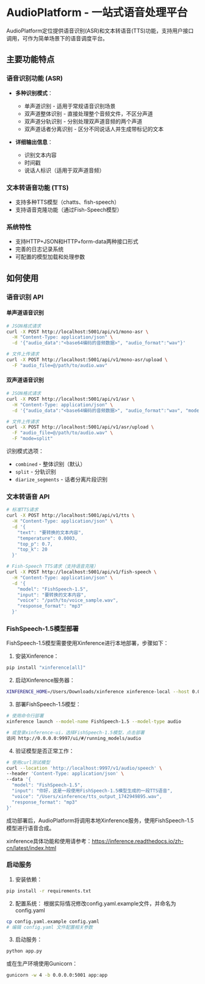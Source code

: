 # AudioPlatform - 一站式语音处理平台

AudioPlatform定位提供语音识别(ASR)和文本转语音(TTS)功能，支持用户接口调用，可作为简单场景下的语音调度平台。

## 主要功能特点

### 语音识别功能 (ASR)
- **多种识别模式**：
  - 单声道识别 - 适用于常规语音识别场景
  - 双声道整体识别 - 直接处理整个音频文件，不区分声道
  - 双声道分轨识别 - 分别处理双声道音频的两个声道
  - 双声道话者分离识别 - 区分不同说话人并生成带标记的文本

- **详细输出信息**：
  - 识别文本内容
  - 时间戳
  - 说话人标识（适用于双声道音频）

### 文本转语音功能 (TTS)
- 支持多种TTS模型（chatts、fish-speech）
- 支持语音克隆功能（通过Fish-Speech模型）

### 系统特性
- 支持HTTP+JSON和HTTP+form-data两种接口形式
- 完善的日志记录系统
- 可配置的模型加载和处理参数

## 如何使用

### 语音识别 API

#### 单声道语音识别
```bash
# JSON格式请求
curl -X POST http://localhost:5001/api/v1/mono-asr \
  -H "Content-Type: application/json" \
  -d '{"audio_data":"<base64编码的音频数据>", "audio_format":"wav"}'

# 文件上传请求
curl -X POST http://localhost:5001/api/v1/mono-asr/upload \
  -F "audio_file=@/path/to/audio.wav"
```

#### 双声道语音识别
```bash
# JSON格式请求
curl -X POST http://localhost:5001/api/v1/asr \
  -H "Content-Type: application/json" \
  -d '{"audio_data":"<base64编码的音频数据>", "audio_format":"wav", "mode":"split"}'

# 文件上传请求
curl -X POST http://localhost:5001/api/v1/asr/upload \
  -F "audio_file=@/path/to/audio.wav" \
  -F "mode=split"
```

识别模式选项：
- `combined` - 整体识别（默认）
- `split` - 分轨识别
- `diarize_segments` - 话者分离片段识别

### 文本转语音 API

```bash
# 标准TTS请求
curl -X POST http://localhost:5001/api/v1/tts \
  -H "Content-Type: application/json" \
  -d '{
    "text": "要转换的文本内容",
    "temperature": 0.0003,
    "top_p": 0.7,
    "top_k": 20
  }'

# Fish-Speech TTS请求（支持语音克隆）
curl -X POST http://localhost:5001/api/v1/fish-speech \
  -H "Content-Type: application/json" \
  -d '{
    "model": "FishSpeech-1.5",
    "input": "要转换的文本内容",
    "voice": "/path/to/voice_sample.wav",
    "response_format": "mp3"
  }'
```

### FishSpeech-1.5模型部署

FishSpeech-1.5模型需要使用Xinference进行本地部署，步骤如下：

1. 安装Xinference：
```bash
pip install "xinference[all]"
```

2. 启动Xinference服务器：
```bash
XINFERENCE_HOME=/Users/Downloads/xinference xinference-local --host 0.0.0.0 --port 9997
```

3. 部署FishSpeech-1.5模型：
```bash
# 使用命令行部署
xinference launch --model-name FishSpeech-1.5 --model-type audio

# 或登录xinference-ui，选择FishSpeech-1.5模型，点击部署
访问 http://0.0.0.0:9997/ui/#/running_models/audio
```

4. 验证模型是否正常工作：
```bash
# 使用curl测试模型
curl --location 'http://localhost:9997/v1/audio/speech' \
--header 'Content-Type: application/json' \
--data '{
  "model": "FishSpeech-1.5",
  "input": "你好，这是一段使用FishSpeech-1.5模型生成的一段TTS语音",
  "voice": "/Users/xinference/tts_output_1742949895.wav",
  "response_format": "mp3"
}'
```

成功部署后，AudioPlatform将调用本地Xinference服务，使用FishSpeech-1.5模型进行语音合成。

xinference具体功能和使用请参考：https://inference.readthedocs.io/zh-cn/latest/index.html

### 启动服务

1. 安装依赖：
```bash
pip install -r requirements.txt
```

2. 配置系统：
根据实际情况修改config.yaml.example文件，并命名为config.yaml
```bash
cp config.yaml.example config.yaml
# 编辑 config.yaml 文件配置相关参数
```

3. 启动服务：
```bash
python app.py
```

或在生产环境使用Gunicorn：
```bash
gunicorn -w 4 -b 0.0.0.0:5001 app:app
```

